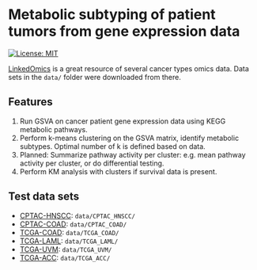 # Metabolic subtyping of patient tumors from gene expression data

[![License: MIT](https://img.shields.io/badge/License-MIT-yellow.svg)](https://opensource.org/licenses/MIT)

[LinkedOmics](https://www.linkedomics.org/login.php) is a great resource of several cancer types omics data. Data sets in the `data/` folder were downloaded from there.

## Features

1. Run GSVA on cancer patient gene expression data using KEGG metabolic pathways.
2. Perform k-means clustering on the GSVA matrix, identify metabolic subtypes. Optimal number of k is defined based on data.
3. Planned: Summarize pathway activity per cluster: e.g. mean pathway activity per cluster, or do differential testing.
4. Perform KM analysis with clusters if survival data is present.

## Test data sets

- [CPTAC-HNSCC](https://www.linkedomics.org/data_download/CPTAC-HNSCC/): `data/CPTAC_HNSCC/`
- [CPTAC-COAD](https://www.linkedomics.org/data_download/CPTAC-COAD/): `data/CPTAC_COAD/`
- [TCGA-COAD](https://www.linkedomics.org/data_download/TCGA-COADREAD/): `data/TCGA_COAD/`
- [TCGA-LAML](https://www.linkedomics.org/data_download/TCGA-LAML/): `data/TCGA_LAML/`
- [TCGA-UVM](https://www.linkedomics.org/data_download/TCGA-UVM/): `data/TCGA_UVM/`
- [TCGA-ACC](https://www.linkedomics.org/data_download/TCGA-ACC/): `data/TCGA_ACC/`
